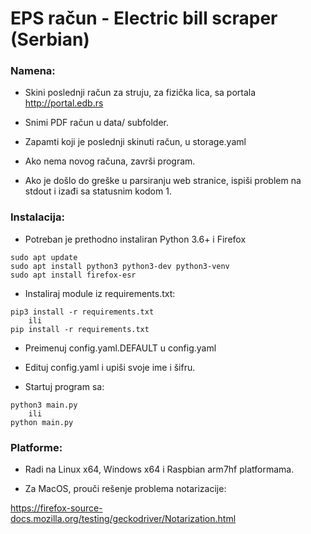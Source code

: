# EPS račun - Electric bill scraper (Serbian)

### Namena:

- Skini poslednji račun za struju, za fizička lica, sa portala http://portal.edb.rs

- Snimi PDF račun u data/ subfolder.

- Zapamti koji je poslednji skinuti račun, u storage.yaml

- Ako nema novog računa, završi program.

- Ako je došlo do greške u parsiranju web stranice, ispiši problem na stdout i izađi sa statusnim kodom 1.

### Instalacija:

- Potreban je prethodno instaliran Python 3.6+ i Firefox

```
sudo apt update
sudo apt install python3 python3-dev python3-venv
sudo apt install firefox-esr
```

- Instaliraj module iz requirements.txt:

```
pip3 install -r requirements.txt
    ili
pip install -r requirements.txt
```

- Preimenuj config.yaml.DEFAULT u config.yaml

- Edituj config.yaml i upiši svoje ime i šifru.

- Startuj program sa:

```
python3 main.py
    ili
python main.py
```

### Platforme:

- Radi na Linux x64, Windows x64 i Raspbian arm7hf platformama.

- Za MacOS, prouči rešenje problema notarizacije:

https://firefox-source-docs.mozilla.org/testing/geckodriver/Notarization.html
